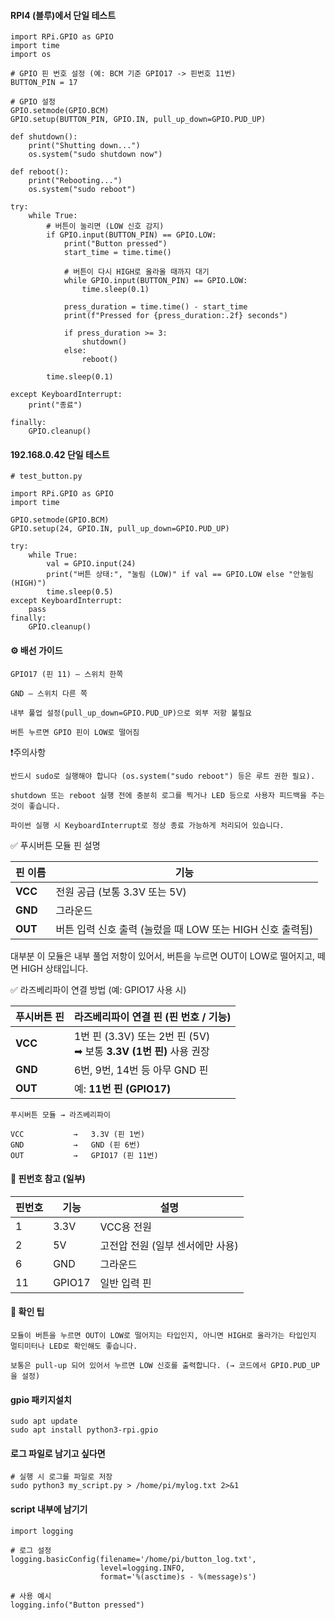 #### RPI4 (블루)에서 단일 테스트
```less
import RPi.GPIO as GPIO
import time
import os

# GPIO 핀 번호 설정 (예: BCM 기준 GPIO17 -> 핀번호 11번)
BUTTON_PIN = 17

# GPIO 설정
GPIO.setmode(GPIO.BCM)
GPIO.setup(BUTTON_PIN, GPIO.IN, pull_up_down=GPIO.PUD_UP)

def shutdown():
    print("Shutting down...")
    os.system("sudo shutdown now")

def reboot():
    print("Rebooting...")
    os.system("sudo reboot")

try:
    while True:
        # 버튼이 눌리면 (LOW 신호 감지)
        if GPIO.input(BUTTON_PIN) == GPIO.LOW:
            print("Button pressed")
            start_time = time.time()
            
            # 버튼이 다시 HIGH로 올라올 때까지 대기
            while GPIO.input(BUTTON_PIN) == GPIO.LOW:
                time.sleep(0.1)
            
            press_duration = time.time() - start_time
            print(f"Pressed for {press_duration:.2f} seconds")

            if press_duration >= 3:
                shutdown()
            else:
                reboot()

        time.sleep(0.1)

except KeyboardInterrupt:
    print("종료")

finally:
    GPIO.cleanup()

```
#### 192.168.0.42 단일 테스트
```less
# test_button.py

import RPi.GPIO as GPIO
import time

GPIO.setmode(GPIO.BCM)
GPIO.setup(24, GPIO.IN, pull_up_down=GPIO.PUD_UP)

try:
    while True:
        val = GPIO.input(24)
        print("버튼 상태:", "눌림 (LOW)" if val == GPIO.LOW else "안눌림 (HIGH)")
        time.sleep(0.5)
except KeyboardInterrupt:
    pass
finally:
    GPIO.cleanup()
```

#### ⚙️ 배선 가이드
```less
GPIO17 (핀 11) — 스위치 한쪽

GND — 스위치 다른 쪽

내부 풀업 설정(pull_up_down=GPIO.PUD_UP)으로 외부 저항 불필요

버튼 누르면 GPIO 핀이 LOW로 떨어짐
```

❗주의사항
```less
반드시 sudo로 실행해야 합니다 (os.system("sudo reboot") 등은 루트 권한 필요).

shutdown 또는 reboot 실행 전에 충분히 로그를 찍거나 LED 등으로 사용자 피드백을 주는 것이 좋습니다.

파이썬 실행 시 KeyboardInterrupt로 정상 종료 가능하게 처리되어 있습니다.
```

✅ 푸시버튼 모듈 핀 설명

| 핀 이름    | 기능                                     |
| ------- | -------------------------------------- |
| **VCC** | 전원 공급 (보통 3.3V 또는 5V)                  |
| **GND** | 그라운드                                   |
| **OUT** | 버튼 입력 신호 출력 (눌렀을 때 LOW 또는 HIGH 신호 출력됨) |

대부분 이 모듈은 내부 풀업 저항이 있어서, 버튼을 누르면 OUT이 LOW로 떨어지고, 떼면 HIGH 상태입니다.


✅ 라즈베리파이 연결 방법 (예: GPIO17 사용 시)

| 푸시버튼 핀  | 라즈베리파이 연결 핀 (핀 번호 / 기능)                                 |
| ------- | ------------------------------------------------------- |
| **VCC** | 1번 핀 (3.3V) 또는 2번 핀 (5V)<br>➡︎ 보통 **3.3V (1번 핀)** 사용 권장 |
| **GND** | 6번, 9번, 14번 등 아무 GND 핀                                  |
| **OUT** | 예: **11번 핀 (GPIO17)**                                   |

```less
푸시버튼 모듈 → 라즈베리파이

VCC           →   3.3V (핀 1번)
GND           →   GND (핀 6번)
OUT           →   GPIO17 (핀 11번)
```

#### 🔧 핀번호 참고 (일부)

| 핀번호 | 기능     | 설명                  |
| --- | ------ | ------------------- |
| 1   | 3.3V   | VCC용 전원             |
| 2   | 5V     | 고전압 전원 (일부 센서에만 사용) |
| 6   | GND    | 그라운드                |
| 11  | GPIO17 | 일반 입력 핀             |

#### 🔎 확인 팁
```less
모듈이 버튼을 누르면 OUT이 LOW로 떨어지는 타입인지, 아니면 HIGH로 올라가는 타입인지 멀티미터나 LED로 확인해도 좋습니다.

보통은 pull-up 되어 있어서 누르면 LOW 신호를 출력합니다. (→ 코드에서 GPIO.PUD_UP을 설정)
```

#### gpio 패키지설치
```less
sudo apt update
sudo apt install python3-rpi.gpio
```

#### 로그 파일로 남기고 싶다면
```less
# 실행 시 로그를 파일로 저장
sudo python3 my_script.py > /home/pi/mylog.txt 2>&1
```

#### script 내부에 남기기
```less
import logging

# 로그 설정
logging.basicConfig(filename='/home/pi/button_log.txt',
                    level=logging.INFO,
                    format='%(asctime)s - %(message)s')

# 사용 예시
logging.info("Button pressed")
```





